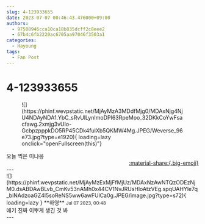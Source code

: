 ```yaml
---
slug: 4-123933655
date: 2023-07-07 00:46:43.476000+09:00
authors:
  - 97508946cca10ca18b835dcff2c8eee2
  - 67b4c6fb2220ac6705aa97046f3503a1
categories:
  - Hayoung
tags:
  - Fan Post
---
```


# 4-123933655

<div class="post-container" markdown="1">
<div class="content-container md-sidebar__scrollwrap" markdown="1">


<figure markdown="1">
![](https://phinf.wevpstatic.net/MjAyMzA3MDdfMjg0/MDAxNjg4NjU4NDAyNDA1.YbC_sRvUlLynImoDPI63RpeMoo_32DKkCoYwFsacfawg.2xmjg3vUIo-GcbpzpppkDO5RP45CDk4fulXb5QKMW4Mg.JPEG/Weverse_96e73.jpg?type=e1920){ loading=lazy onclick="openFullscreen(this)"}
</figure>
오늘 찍은 미냐옹

</div>
</div>

<div style="text-align: right;" markdown="1">
<a href="https://weverse.io/fromis9/fanpost/4-123933655" style="text-align: right;">:material-share:{.big-emoji}</a>
</div>
---

<div class="comments-container md-sidebar__scrollwrap" markdown="1">
<div class="comment" markdown="1">
<div class='id-container' markdown="1">
![](https://phinf.wevpstatic.net/MjAyMzExMjFfMjUz/MDAxNzAwNTQzODEzNjM0.dsABDAwBLvb_CmKv53nAMh0x44CV1NvJRUsHloAtzVEg.spqUAHYle7q_biNAdzoaGZ4l5soReNS5ww6awFUlCa0g.JPEG/image.jpg?type=s72){ loading=lazy }
**<span class="artist">하영</span>** <small>Jul 07 2023, 00:48</small><br>
</div>
<div class='comment-body' markdown="1">
애기 진짜 이뿌게 생긴 것 봐
</div>
</div>
</div>
---
